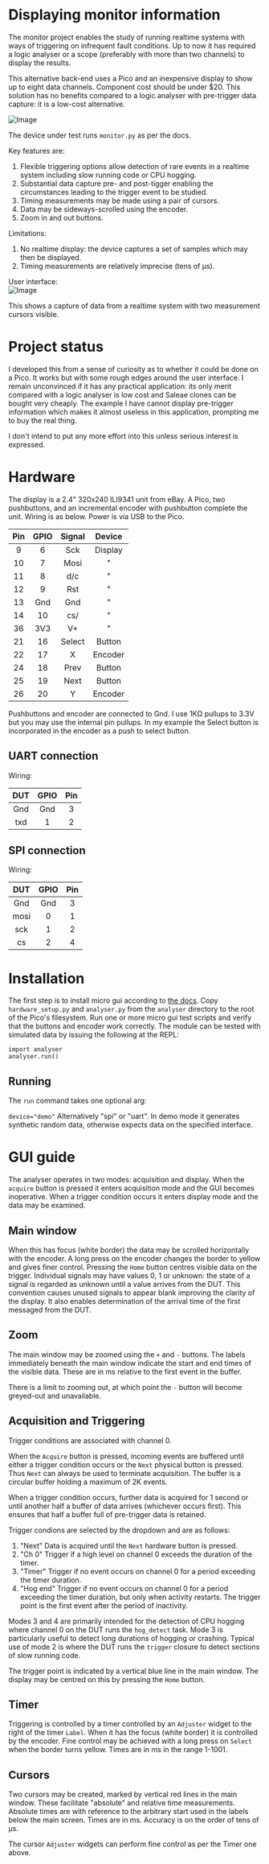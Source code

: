 # Displaying monitor information

The monitor project enables the study of running realtime systems with ways of
triggering on infrequent fault conditions. Up to now it has required a logic
analyser or a scope (preferably with more than two channels) to display the
results.

This alternative back-end uses a Pico and an inexpensive display to show up to
eight data channels. Component cost should be under $20. This solution has no
benefits compared to a logic analyser with pre-trigger data capture: it is a
low-cost alternative.

![Image](./images/la_hw.jpg)

The device under test runs `monitor.py` as per the docs.

Key features are:
 1. Flexible triggering options allow detection of rare events in a realtime
 system including slow running code or CPU hogging.
 2. Substantial data capture pre- and post-tigger enabling the circumstances
 leading to the trigger event to be studied.
 3. Timing measurements may be made using a pair of cursors.
 4. Data may be sideways-scrolled using the encoder.
 5. Zoom in and out buttons.
 
Limitations:
 1. No realtime display: the device captures a set of samples which may then be
 displayed.
 2. Timing measurements are relatively imprecise (tens of μs).

User interface:  
![Image](./images/la_ui.jpg)

This shows a capture of data from a realtime system with two measurement
cursors visible.

# Project status

I developed this from a sense of curiosity as to whether it could be done on a
Pico. It works but with some rough edges around the user interface. I remain
unconvinced if it has any practical application: its only merit compared with a
logic analyser is low cost and Saleae clones can be bought very cheaply. The
example I have cannot display pre-trigger information which makes it almost
useless in this application, prompting me to buy the real thing.

I don't intend to put any more effort into this unless serious interest is
expressed.

# Hardware

The display is a 2.4" 320x240 ILI9341 unit from eBay. A Pico, two pushbuttons,
and an incremental encoder with pushbutton complete the unit. Wiring is as
below. Power is via USB to the Pico.

| Pin | GPIO | Signal  | Device  |
|:---:|:----:|:-------:|:-------:|
|  9  |  6   | Sck     | Display |
| 10  |  7   | Mosi    |  "      |
| 11  |  8   | d/c     |  "      |
| 12  |  9   | Rst     |  "      |
| 13  | Gnd  | Gnd     |  "      |
| 14  | 10   | cs/     |  "      |
| 36  | 3V3  | V+      |  "      |
| 21  | 16   | Select  | Button  |
| 22  | 17   | X       | Encoder |
| 24  | 18   | Prev    | Button  |
| 25  | 19   | Next    | Button  |
| 26  | 20   | Y       | Encoder |

Pushbuttons and encoder are connected to Gnd. I use 1KΩ pullups to 3.3V but you
may use the internal pin pullups. In my example the Select button is
incorporated in the encoder as a push to select button.

## UART connection

Wiring:

| DUT | GPIO | Pin |
|:---:|:----:|:---:|
| Gnd | Gnd  |  3  |
| txd | 1    |  2  |


## SPI connection

Wiring:

|  DUT  | GPIO | Pin |
|:-----:|:----:|:---:|
| Gnd   | Gnd  |  3  |
| mosi  | 0    |  1  |
| sck   | 1    |  2  |
| cs    | 2    |  4  |

# Installation

The first step is to install micro gui according to
[the docs](https://github.com/peterhinch/micropython-micro-gui). Copy
`hardware_setup.py` and `analyser.py` from the `analyser` directory to the root
of the Pico's filesystem. Run one or more micro gui test scripts and verify
that the buttons and encoder work correctly. The module can be tested with
simulated data by issuing the following at the REPL:

```
import analyser
analyser.run()
```

## Running

The `run` command takes one optional arg:  

`device="demo"` Alternatively "spi" or "uart". In demo mode it generates
synthetic random data, otherwise expects data on the specified interface.

# GUI guide

The analyser operates in two modes: acquisition and display. When the `acquire`
button is pressed it enters acquisition mode and the GUI becomes inoperative.
When a trigger condition occurs it enters display mode and the data may be
examined.

## Main window

When this has focus (white border) the data may be scrolled horizontally with
the encoder. A long press on the encoder changes the border to yellow and gives
finer control. Pressing the `Home` button centres visible data on the trigger.
Individual signals may have values 0, 1 or unknown: the state of a signal is
regarded as unknown until a value arrives from the DUT. This convention causes
unused signals to appear blank improving the clarity of the display. It also
enables determination of the arrival time of the first messaged from the DUT.

## Zoom

The main window may be zoomed using the `+` and `-` buttons. The labels
immediately beneath the main window indicate the start and end times of the
visible data. These are in ms relative to the first event in the buffer.

There is a limit to zooming out, at which point the `-` button will become
greyed-out and unavailable.

## Acquisition and Triggering

Trigger conditions are associated with channel 0. 

When the `Acquire` button is pressed, incoming events are buffered until either
a trigger condition occurs or the `Next` physical button is pressed. Thus `Next`
can always be used to terminate acquisition. The buffer is a circular buffer
holding a maximum of 2K events.

When a trigger condition occurs, further data is acquired for 1 second or until
another half a buffer of data arrives (whichever occurs first). This ensures
that half a buffer full of pre-trigger data is retained.

Trigger condions are selected by the dropdown and are as follows:

 1. "Next" Data is acquired until the `Next` hardware button is pressed.
 2. "Ch 0" Trigger if a high level on channel 0 exceeds the duration of the
 timer.
 3. "Timer" Trigger if no event occurs on channel 0 for a period exceeding the
 timer duration.
 4. "Hog end" Trigger if no event occurs on channel 0 for a period exceeding
 the timer duration, but only when activity restarts. The trigger point is the
 first event after the period of inactivity.

Modes 3 and 4 are primarily intended for the detection of CPU hogging where
channel 0 on the DUT runs the `hog_detect` task. Mode 3 is particularly useful
to detect long durations of hogging or crashing. Typical use of mode 2 is where
the DUT runs the `trigger` closure to detect sections of slow running code.

The trigger point is indicated by a vertical blue line in the main window. The
display may be centred on this by pressing the `Home` button.

## Timer

Triggering is controlled by a timer controlled by an `Adjuster` widget to the
right of the timer `Label`. When it has the focus (white border) it is
controlled by the encoder. Fine control may be achieved with a long press on
`Select` when the border turns yellow. Times are in ms in the range 1-1001.

## Cursors

Two cursors may be created, marked by vertical red lines in the main window.
These facilitate "absolute" and relative time measurements. Absolute times are
with reference to the arbitrary start used in the labels below the main screen.
Times are in ms. Accuracy is on the order of tens of μs.

The cursor `Adjuster` widgets can perform fine control as per the Timer one
above.
